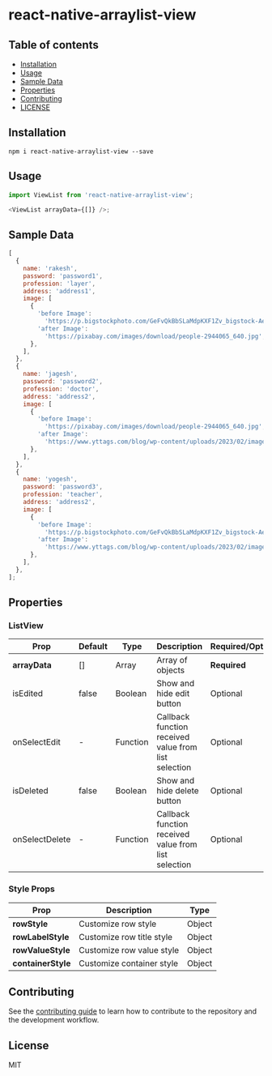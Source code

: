 # react-native-arraylist-view

## Table of contents

- [Installation](#installation)
- [Usage](#usage)
- [Sample Data](#sample-data)
- [Properties](#properties)
- [Contributing](#contributing)
- [LICENSE](#license)

## Installation

```shell
npm i react-native-arraylist-view --save
```

## Usage

```js
import ViewList from 'react-native-arraylist-view';

<ViewList arrayData={[]} />;
```

## Sample Data

```js
[
  {
    name: 'rakesh',
    password: 'password1',
    profession: 'layer',
    address: 'address1',
    image: [
      {
        'before Image':
          'https://p.bigstockphoto.com/GeFvQkBbSLaMdpKXF1Zv_bigstock-Aerial-View-Of-Blue-Lakes-And--227291596.jpg',
        'after Image':
          'https://pixabay.com/images/download/people-2944065_640.jpg',
      },
    ],
  },
  {
    name: 'jagesh',
    password: 'password2',
    profession: 'doctor',
    address: 'address2',
    image: [
      {
        'before Image':
          'https://pixabay.com/images/download/people-2944065_640.jpg',
        'after Image':
          'https://www.yttags.com/blog/wp-content/uploads/2023/02/image-urls-for-testing.webp',
      },
    ],
  },
  {
    name: 'yogesh',
    password: 'password3',
    profession: 'teacher',
    address: 'address2',
    image: [
      {
        'before Image':
          'https://p.bigstockphoto.com/GeFvQkBbSLaMdpKXF1Zv_bigstock-Aerial-View-Of-Blue-Lakes-And--227291596.jpg',
        'after Image':
          'https://www.yttags.com/blog/wp-content/uploads/2023/02/image-urls-for-testing.webp',
      },
    ],
  },
];
```

## Properties

### ListView

| Prop           | Default | Type     | Description                                          | Required/Optional |
| -------------- | ------- | -------- | ---------------------------------------------------- | ----------------- |
| **arrayData**  | []      | Array    | Array of objects                                     | **Required**      |
| isEdited       | false   | Boolean  | Show and hide edit button                            | Optional          |
| onSelectEdit   | -       | Function | Callback function received value from list selection | Optional          |
| isDeleted      | false   | Boolean  | Show and hide delete button                          | Optional          |
| onSelectDelete | -       | Function | Callback function received value from list selection | Optional          |

### Style Props

| Prop               | Description               | Type   |
| ------------------ | ------------------------- | ------ |
| **rowStyle**       | Customize row style       | Object |
| **rowLabelStyle**  | Customize row title style | Object |
| **rowValueStyle**  | Customize row value style | Object |
| **containerStyle** | Customize container style | Object |

## Contributing

See the [contributing guide](CONTRIBUTING.md) to learn how to contribute to the repository and the development workflow.

## License

MIT
